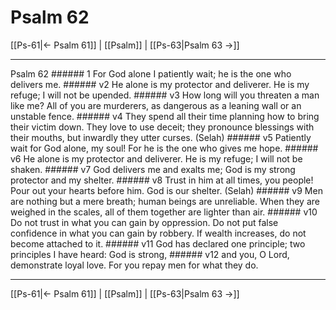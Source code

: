 # Psalm 62

[[Ps-61|← Psalm 61]] | [[Psalm]] | [[Ps-63|Psalm 63 →]]
***

Psalm 62 ###### 1 For God alone I patiently wait; he is the one who delivers me. ###### v2 He alone is my protector and deliverer. He is my refuge; I will not be upended. ###### v3 How long will you threaten a man like me? All of you are murderers, as dangerous as a leaning wall or an unstable fence. ###### v4 They spend all their time planning how to bring their victim down. They love to use deceit; they pronounce blessings with their mouths, but inwardly they utter curses. (Selah) ###### v5 Patiently wait for God alone, my soul! For he is the one who gives me hope. ###### v6 He alone is my protector and deliverer. He is my refuge; I will not be shaken. ###### v7 God delivers me and exalts me; God is my strong protector and my shelter. ###### v8 Trust in him at all times, you people! Pour out your hearts before him. God is our shelter. (Selah) ###### v9 Men are nothing but a mere breath; human beings are unreliable. When they are weighed in the scales, all of them together are lighter than air. ###### v10 Do not trust in what you can gain by oppression. Do not put false confidence in what you can gain by robbery. If wealth increases, do not become attached to it. ###### v11 God has declared one principle; two principles I have heard: God is strong, ###### v12 and you, O Lord, demonstrate loyal love. For you repay men for what they do.

***
[[Ps-61|← Psalm 61]] | [[Psalm]] | [[Ps-63|Psalm 63 →]]
